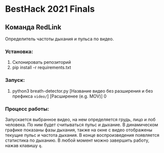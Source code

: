 # BestHack 2021 Finals

## Команда RedLink
Определитель частоты дыхания и пульса по видео.

### Установка:
1. Склонировать репозиторий
2. pip install -r requirements.txt

### Запуск:
1. python3 breath-detector.py [Название видео без разширения и без префикса `video/`] [Расширенее (e.g. MOV)] 0

### Процесс работы:
Запускается выбранное видео, на нем определяется грудь, лицо и лоб человека. По ним будет считываться пульс и дыхание. В динамическом графике показаны фазы дыхания, также на окне с видео отображены текущие пульс и частота дыхания. В конце воспроизведения появляется статистика по дыханию. В любой момент можно завершить работу, нажав клавишу `q`.
